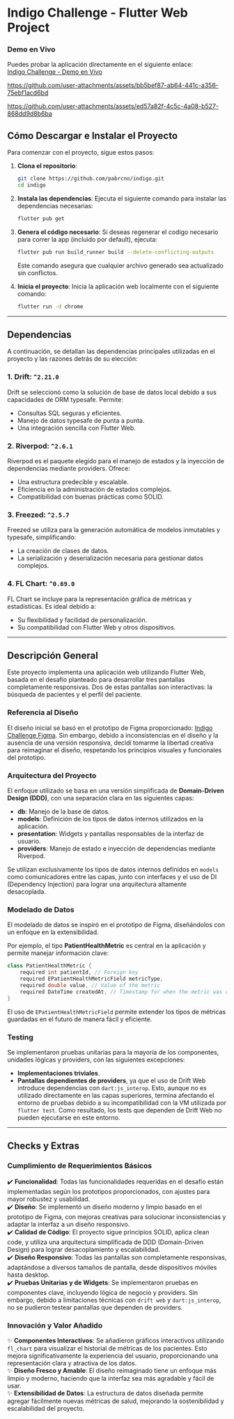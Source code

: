 # Indigo Challenge - Flutter Web Project

### Demo en Vivo

Puedes probar la aplicación directamente en el siguiente enlace:  
[Indigo Challenge - Demo en Vivo](https://indigo-challenge-21-11-24.web.app/)


https://github.com/user-attachments/assets/bb5bef87-ab64-441c-a356-75ebf1acd6bd



https://github.com/user-attachments/assets/ed57a82f-4c5c-4a08-b527-868dd9d8b6ba




## Cómo Descargar e Instalar el Proyecto

Para comenzar con el proyecto, sigue estos pasos:

1. **Clona el repositorio**:

   ```bash
   git clone https://github.com/pabrcno/indigo.git
   cd indigo
   ```

2. **Instala las dependencias**:
   Ejecuta el siguiente comando para instalar las dependencias necesarias:

   ```bash
   flutter pub get
   ```

3. **Genera el código necesario**:
   Si deseas regenerar el codigo necesario para correr la app (incluido por default), ejecuta:

   ```bash
   flutter pub run build_runner build --delete-conflicting-outputs
   ```

   Este comando asegura que cualquier archivo generado sea actualizado sin conflictos.

4. **Inicia el proyecto**:
   Inicia la aplicación web localmente con el siguiente comando:

   ```bash
   flutter run -d chrome
   ```

---

## Dependencias

A continuación, se detallan las dependencias principales utilizadas en el proyecto y las razones detrás de su elección:

### 1. **Drift: `^2.21.0`**

Drift se seleccionó como la solución de base de datos local debido a sus capacidades de ORM typesafe. Permite:

- Consultas SQL seguras y eficientes.
- Manejo de datos typesafe de punta a punta.
- Una integración sencilla con Flutter Web.

### 2. **Riverpod: `^2.6.1`**

Riverpod es el paquete elegido para el manejo de estados y la inyección de dependencias mediante providers. Ofrece:

- Una estructura predecible y escalable.
- Eficiencia en la administración de estados complejos.
- Compatibilidad con buenas prácticas como SOLID.

### 3. **Freezed: `^2.5.7`**

Freezed se utiliza para la generación automática de modelos inmutables y typesafe, simplificando:

- La creación de clases de datos.
- La serialización y deserialización necesaria para gestionar datos complejos.

### 4. **FL Chart: `^0.69.0`**

FL Chart se incluye para la representación gráfica de métricas y estadísticas. Es ideal debido a:

- Su flexibilidad y facilidad de personalización.
- Su compatibilidad con Flutter Web y otros dispositivos.

---

## Descripción General

Este proyecto implementa una aplicación web utilizando Flutter Web, basada en el desafío planteado para desarrollar tres pantallas completamente responsivas. Dos de estas pantallas son interactivas: la búsqueda de pacientes y el perfil del paciente.

### Referencia al Diseño

El diseño inicial se basó en el prototipo de Figma proporcionado: [Indigo Challenge Figma](https://www.figma.com/design/jf06l7GcsarFXMsuLMH3Bg/Indigo---Challenge---Web?node-id=3-6&node-type=canvas&t=oNjHIVxGzRWZEkLT-0). Sin embargo, debido a inconsistencias en el diseño y la ausencia de una versión responsiva, decidí tomarme la libertad creativa para reimaginar el diseño, respetando los principios visuales y funcionales del prototipo.

### Arquitectura del Proyecto

El enfoque utilizado se basa en una versión simplificada de **Domain-Driven Design (DDD)**, con una separación clara en las siguientes capas:

- **db**: Manejo de la base de datos.
- **models**: Definición de los tipos de datos internos utilizados en la aplicación.
- **presentation**: Widgets y pantallas responsables de la interfaz de usuario.
- **providers**: Manejo de estado e inyección de dependencias mediante Riverpod.

Se utilizan exclusivamente los tipos de datos internos definidos en `models` como comunicadores entre las capas, junto con interfaces y el uso de DI (Dependency Injection) para lograr una arquitectura altamente desacoplada.

### Modelado de Datos

El modelado de datos se inspiró en el prototipo de Figma, diseñándolos con un enfoque en la extensibilidad.

Por ejemplo, el tipo **PatientHealthMetric** es central en la aplicación y permite manejar información clave:

```dart
class PatientHealthMetric {
    required int patientId, // Foreign key
    required EPatientHealthMetricField metricType,
    required double value, // Value of the metric
    required DateTime createdAt, // Timestamp for when the metric was recorded
}
```

El uso de `EPatientHealthMetricField` permite extender los tipos de métricas guardadas en el futuro de manera fácil y eficiente.

### Testing

Se implementaron pruebas unitarias para la mayoría de los componentes, unidades lógicas y providers, con las siguientes excepciones:

- **Implementaciones triviales**.
- **Pantallas dependientes de providers**, ya que el uso de Drift Web introduce dependencias con `dart:js_interop`. Esto, aunque no es utilizado directamente en las capas superiores, termina afectando el entorno de pruebas debido a su incompatibilidad con la VM utilizada por `flutter test`. Como resultado, los tests que dependen de Drift Web no pueden ejecutarse en este entorno.

---

## Checks y Extras

### Cumplimiento de Requerimientos Básicos

✔️ **Funcionalidad**: Todas las funcionalidades requeridas en el desafío están implementadas según los prototipos proporcionados, con ajustes para mayor robustez y usabilidad.  
✔️ **Diseño**: Se implementó un diseño moderno y limpio basado en el prototipo de Figma, con mejoras creativas para solucionar inconsistencias y adaptar la interfaz a un diseño responsivo.  
✔️ **Calidad de Código**: El proyecto sigue principios SOLID, aplica clean code, y utiliza una arquitectura simplificada de DDD (Domain-Driven Design) para lograr desacoplamiento y escalabilidad.  
✔️ **Diseño Responsivo**: Todas las pantallas son completamente responsivas, adaptándose a diversos tamaños de pantalla, desde dispositivos móviles hasta desktop.  
✔️ **Pruebas Unitarias y de Widgets**: Se implementaron pruebas en componentes clave, incluyendo lógica de negocio y providers. Sin embargo, debido a limitaciones técnicas con `drift web` y `dart:js_interop`, no se pudieron testear pantallas que dependen de providers.

### Innovación y Valor Añadido

✨ **Componentes Interactivos**: Se añadieron gráficos interactivos utilizando `fl_chart` para visualizar el historial de métricas de los pacientes. Esto mejora significativamente la experiencia del usuario, proporcionando una representación clara y atractiva de los datos.  
✨ **Diseño Fresco y Amable**: El diseño reimaginado tiene un enfoque más limpio y moderno, haciendo que la interfaz sea más agradable y fácil de usar.  
✨ **Extensibilidad de Datos**: La estructura de datos diseñada permite agregar fácilmente nuevas métricas de salud, mejorando la sostenibilidad y escalabilidad del proyecto.
